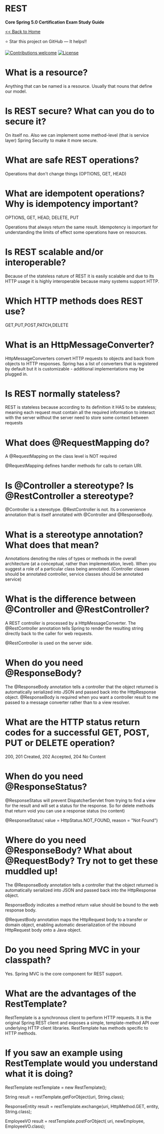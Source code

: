 # REST
**Core Spring 5.0 Certification Exam Study Guide**

[<< Back to Home](README.md)

:star: Star this project on GitHub — It helps!!

[![Contributions welcome](https://img.shields.io/badge/contributions-welcome-orange.svg)](https://github.com/seanjgildea/CoreSpring5CertificationGuide/issues)
[![License](https://img.shields.io/badge/license-MIT-blue.svg)](https://opensource.org/licenses/MIT)

# What is a resource?

Anything that can be named is a resource. Usually that nouns that define our model.

# Is REST secure? What can you do to secure it?

On itself no. Also we can implement some method-level (that is service layer) Spring Security to make it more secure.

# What are safe REST operations?

Operations that don't change things (OPTIONS, GET, HEAD)

# What are idempotent operations? Why is idempotency important?

OPTIONS, GET, HEAD, DELETE, PUT

Operations that always return the same result. Idempotency is important for understanding the limits of effect some operations have on resources.

# Is REST scalable and/or interoperable?

Because of the stateless nature of REST it is easily scalable and due to its HTTP usage it is highly interoperable because many systems support HTTP.

# Which HTTP methods does REST use?

GET,PUT,POST,PATCH,DELETE

# What is an HttpMessageConverter?

HttpMessageConverters convert HTTP requests to objects and back from objects to HTTP responses. Spring has a list of converters that is registered by default but it is customizable - additional implementations may be plugged in.

# Is REST normally stateless?

REST is stateless because according to its definition it HAS to be stateless; meaning each request must contain all the required information to interact with the server without the server need to store some context between requests

# What does @RequestMapping do?

A @RequestMapping on the class level is NOT required

@RequestMapping defines handler methods for calls to certain URI.

# Is @Controller a stereotype? Is @RestController a stereotype?

@Controller is a stereotype. @RestController is not. Its a convenience annotation that is itself annotated with @Controller and @ResponseBody.

# What is a stereotype annotation? What does that mean?

Annotations denoting the roles of types or methods in the overall architecture (at a conceptual, rather than implementation, level). When you suggest a role of a particular class being annotated. (Controller classes should be annotated controller, service classes should be annotated service)

# What is the difference between @Controller and @RestController?

A REST controller is processed by a HttpMessageConverter. The @RestController annotation tells Spring to render the resulting string directly back to the caller for web requests.

@RestController is used on the server side.

# When do you need @ResponseBody?

The @ResponseBody annotation tells a controller that the object returned is automatically serialized into JSON and passed back into the HttpResponse object. @ResponseBody is required when you want a controller result to me passed to a message converter rather than to a view resolver.

# What are the HTTP status return codes for a successful GET, POST, PUT or DELETE operation?

200, 201 Created, 202 Accepted, 204 No Content

# When do you need @ResponseStatus?

@ResponseStatus will prevent DispatcherServlet from trying to find a view for the result and will set a status for the response. So for delete methods that return void you can use a response status (no content)

@ResponseStatus( value = HttpStatus.NOT_FOUND, reason = "Not Found")

# Where do you need @ResponseBody? What about @RequestBody? Try not to get these muddled up!

The @ResponseBody annotation tells a controller that the object returned is automatically serialized into JSON and passed back into the HttpResponse object.

ResponseBody indicates a method return value should be bound to the web response body.

@RequestBody annotation maps the HttpRequest body to a transfer or domain object, enabling automatic deserialization of the inbound HttpRequest body onto a Java object.

# Do you need Spring MVC in your classpath?

Yes. Spring MVC is the core component for REST support.

# What are the advantages of the RestTemplate?

RestTemplate is a synchronous client to perform HTTP requests. It is the original Spring REST client and exposes a simple, template-method API over underlying HTTP client libraries. RestTemplate has methods specific to HTTP methods.

# If you saw an example using RestTemplate would you understand what it is doing?

RestTemplate restTemplate = new RestTemplate();

String result = restTemplate.getForObject(uri, String.class);

ResponseEntity<String> result = restTemplate.exchange(uri, HttpMethod.GET, entity, String.class);

EmployeeVO result = restTemplate.postForObject( uri, newEmployee, EmployeeVO.class);